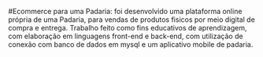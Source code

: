 #Ecommerce para uma Padaria: foi desenvolvido uma plataforma online própria de uma Padaria, para vendas de produtos fisicos por meio digital de compra e entrega. Trabalho feito como fins educativos de aprendizagem, com elaboração em linguagens front-end e back-end, com utilização de conexão com banco de dados em mysql e um aplicativo mobile de padaria.
